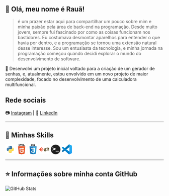 ## 💜 Olá, meu nome é <strong>Rauã!</strong>

> é um prazer estar aqui para compartilhar um pouco sobre mim e minha paixão pela área de back-end na programação. Desde muito jovem, sempre fui fascinado por como as coisas funcionam nos bastidores. Eu costumava desmontar aparelhos para entender o que havia por dentro, e a programação se tornou uma extensão natural desse interesse. Sou um entusiasta da tecnologia, e minha jornada na programação começou quando decidi explorar o mundo do desenvolvimento de software.

🔭 Desenvolvi um projeto inicial voltado para a criação de um gerador de senhas, e, atualmente, estou envolvido em um novo projeto de maior complexidade, focado no desenvolvimento de uma calculadora multifuncional.

[instagram]: https://www.instagram.com/raua.andrade
[linkedin]: https://www.linkedin.com/in/rauã-andrade

## Rede sociais

📷 [Instagram][instagram] **|**
👔 [LinkedIn][linkedin]

---

## 🚀 Minhas Skills

<code><img height="32" src="https://raw.githubusercontent.com/github/explore/80688e429a7d4ef2fca1e82350fe8e3517d3494d/topics/python/python.png"></code>
<code><img height="32" src="https://raw.githubusercontent.com/github/explore/80688e429a7d4ef2fca1e82350fe8e3517d3494d/topics/html/html.png" alt="HTML5"/></code>
<code><img height="32" src="https://raw.githubusercontent.com/github/explore/80688e429a7d4ef2fca1e82350fe8e3517d3494d/topics/css/css.png" alt="CSS"/></code>
<code><img height="32" src="https://raw.githubusercontent.com/github/explore/80688e429a7d4ef2fca1e82350fe8e3517d3494d/topics/git/git.png"></code>
<code><img height="32" src="https://raw.githubusercontent.com/github/explore/80688e429a7d4ef2fca1e82350fe8e3517d3494d/topics/terminal/terminal.png"></code>
<code><img height="32" src="https://raw.githubusercontent.com/github/explore/80688e429a7d4ef2fca1e82350fe8e3517d3494d/topics/visual-studio-code/visual-studio-code.png"></code>

---

## ⭐ Informações sobre minha conta GitHub

![GitHub Stats](https://github-readme-stats.vercel.app/api?username=pmarcelojr&show_icons=true)
